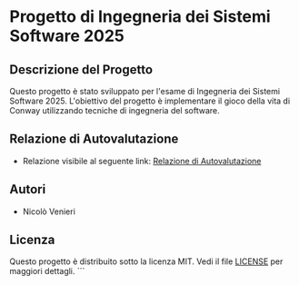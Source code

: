 # Progetto di Ingegneria dei Sistemi Software 2025

## Descrizione del Progetto
Questo progetto è stato sviluppato per l'esame di Ingegneria dei Sistemi Software 2025. L'obiettivo del progetto è implementare il gioco della vita di Conway utilizzando tecniche di ingegneria del software.

## Relazione di Autovalutazione
- Relazione visibile al seguente link: [Relazione di Autovalutazione](relazione_autovalutazione.pdf)

## Autori
- Nicolò Venieri

## Licenza
Questo progetto è distribuito sotto la licenza MIT. Vedi il file [LICENSE](LICENSE) per maggiori dettagli.
    ```
